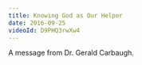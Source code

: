 ```yaml
---
title: Knowing God as Our Helper
date: 2016-09-25
videoId: D9PHQ3rwXw4
---
```


A message from Dr. Gerald Carbaugh.
